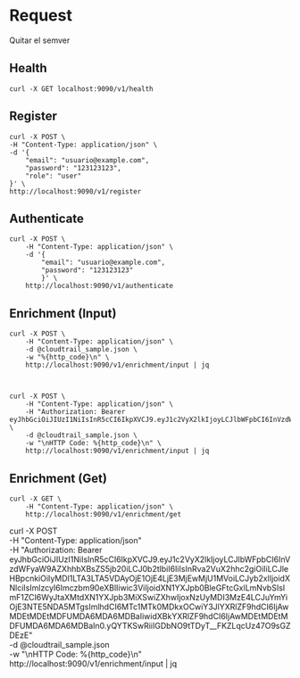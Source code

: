 # Request

Quitar el semver

## Health

    curl -X GET localhost:9090/v1/health

## Register

    curl -X POST \
    -H "Content-Type: application/json" \
    -d '{
        "email": "usuario@example.com",
        "password": "123123123",
        "role": "user"
    }' \
    http://localhost:9090/v1/register

## Authenticate

    curl -X POST \
        -H "Content-Type: application/json" \
        -d '{
            "email": "usuario@example.com",
            "password": "123123123"
            }' \
        http://localhost:9090/v1/authenticate


## Enrichment (Input)

    curl -X POST \
        -H "Content-Type: application/json" \
        -d @cloudtrail_sample.json \
        -w "%{http_code}\n" \
        http://localhost:9090/v1/enrichment/input | jq



    curl -X POST \
        -H "Content-Type: application/json" \
        -H "Authorization: Bearer eyJhbGciOiJIUzI1NiIsInR5cCI6IkpXVCJ9.eyJ1c2VyX2lkIjoyLCJlbWFpbCI6InVzdWFyaW9AZXhhbXBsZS5jb20iLCJ0b2tlbiI6IiIsInRva2VuX2hhc2giOiIiLCJleHBpcnkiOiIyMDI1LTA3LTA5VDAyOjExOjAwLjIwMzUwMTM3WiIsInJvbGUiOiJ1c2VyIiwiaXNzIjoiZzNub3R5cGUiLCJzdWIiOiJ1c3VhcmlvQGV4YW1wbGUuY29tIiwiYXVkIjpbIm1pcy11c3VhcmlvcyJdLCJleHAiOjE3NTIwMjcwNjAsIm5iZiI6MTc1MTk0MDY2MCwiaWF0IjoxNzUxOTQwNjYwLCJjcmVhdGVkX2F0IjoiMDAwMS0wMS0wMVQwMDowMDowMFoiLCJ1cGRhdGVkX2F0IjoiMDAwMS0wMS0wMVQwMDowMDowMFoifQ.g4OMZY1wh4TVhTdA90O6dDvkxmj9qSeXGcEukXvRWhc" \
        -d @cloudtrail_sample.json \
        -w "\nHTTP Code: %{http_code}\n" \
        http://localhost:9090/v1/enrichment/input | jq


## Enrichment (Get)

    curl -X GET \
        -H "Content-Type: application/json" \
        http://localhost:9090/v1/enrichment/get



curl -X POST \
    -H "Content-Type: application/json" \
    -H "Authorization: Bearer eyJhbGciOiJIUzI1NiIsInR5cCI6IkpXVCJ9.eyJ1c2VyX2lkIjoyLCJlbWFpbCI6InVzdWFyaW9AZXhhbXBsZS5jb20iLCJ0b2tlbiI6IiIsInRva2VuX2hhc2giOiIiLCJleHBpcnkiOiIyMDI1LTA3LTA5VDAyOjE1OjE4LjE3MjEwMjU1MVoiLCJyb2xlIjoidXNlciIsImlzcyI6Imczbm90eXBlIiwic3ViIjoidXN1YXJpb0BleGFtcGxlLmNvbSIsImF1ZCI6WyJtaXMtdXN1YXJpb3MiXSwiZXhwIjoxNzUyMDI3MzE4LCJuYmYiOjE3NTE5NDA5MTgsImlhdCI6MTc1MTk0MDkxOCwiY3JlYXRlZF9hdCI6IjAwMDEtMDEtMDFUMDA6MDA6MDBaIiwidXBkYXRlZF9hdCI6IjAwMDEtMDEtMDFUMDA6MDA6MDBaIn0.yQYTKSwRiiIGDbNO9tTDyT__FKZLqcUz47O9sGZDEzE" \
    -d @cloudtrail_sample.json \
    -w "\nHTTP Code: %{http_code}\n" \
    http://localhost:9090/v1/enrichment/input | jq


